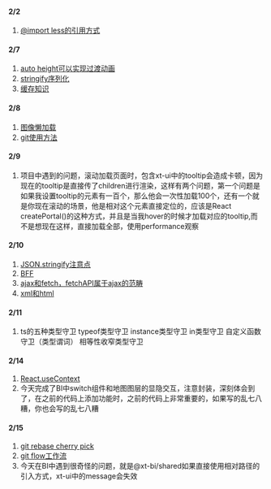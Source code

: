 
#### 2/2
1. [@import less的引用方式](https://blog.csdn.net/my_study_everyday/article/details/84829727)

#### 2/7
1. [auto height可以实现过渡动画](https://mp.weixin.qq.com/s/T3-7nQOBSknjeRvCVCY16Q)
2. [stringify序列化](https://juejin.cn/post/7173482852695146510)
2. [缓存知识](https://blog.csdn.net/weixin_43972437/article/details/105513486)

#### 2/8
1. [图像懒加载](https://mp.weixin.qq.com/s/HZJ7WW-qS7yN-hPcLgRxeQ)
2. [git使用方法](https://mp.weixin.qq.com/s/aJscSBtnBW-oINOG2doFhw)

#### 2/9
1. 项目中遇到的问题，滚动加载页面时，包含xt-ui中的tooltip会造成卡顿，因为现在的tooltip是直接传了children进行渲染，这样有两个问题，第一个问题是如果我设置tooltip的元素有一百个，那么他会一次性加载100个，还有一个就是你现在滚动的场景，他是相对这个元素直接定位的，应该是React createPortal()的这种方式，并且是当我hover的时候才加载对应的tooltip,而不是想现在这样，直接加载全部，使用performance观察

#### 2/10
1. [JSON.stringify注意点](https://mp.weixin.qq.com/s/1nmyrqoUdzkDApDnERAOaA)
2. [BFF](https://developer.aliyun.com/article/1123671)
3. [ajax和fetch，fetchAPI属于ajax的范畴](https://zhuanlan.zhihu.com/p/401232894)
4. [xml和html](https://www.cnblogs.com/iamspecialone/p/11227978.html)

#### 2/11
1. ts的五种类型守卫
    typeof类型守卫
    instance类型守卫
    in类型守卫
    自定义函数守卫（类型谓词）
    相等性收窄类型守卫

#### 2/14
1. [React.useContext](https://mp.weixin.qq.com/s/l6-DWRzUwDoWzwrM7uZlPQ)
2. 今天完成了BI中switch组件和地图图层的显隐交互，注意封装，深刻体会到了，在之前的代码上添加功能时，之前的代码上非常重要的，如果写的乱七八糟，你也会写的乱七八糟

#### 2/15
1. [git rebase cherry pick](https://blog.csdn.net/u012107143/article/details/78812086)
2. [git flow工作流](https://xtspace.yuque.com/otnc49/gtizus/vdmher)
2. 今天在BI中遇到很奇怪的问题，就是@xt-bi/shared如果直接使用相对路径的引入方式，xt-ui中的message会失效